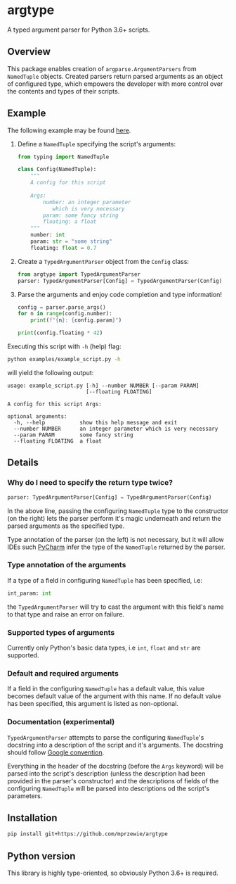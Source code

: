 # argtype
A typed argument parser for Python 3.6+ scripts.

## Overview
This package enables creation of `argparse.ArgumentParsers` from `NamedTuple` objects. 
Created parsers return parsed arguments as an object of configured type, which empowers the developer with more control 
over the contents and types of their scripts.

## Example
The following example may be found [here](examples/example.py).

1. Define a `NamedTuple` specifying the script's arguments:
    ```python
    from typing import NamedTuple
    
    class Config(NamedTuple):
        """
        A config for this script
     
        Args: 
            number: an integer parameter
               which is very necessary
            param: some fancy string
            floating: a float
        """
        number: int
        param: str = "some string"
        floating: float = 0.7
    ```

2. Create a `TypedArgumentParser` object from the `Config` class:
    ```python
    from argtype import TypedArgumentParser
    parser: TypedArgumentParser[Config] = TypedArgumentParser(Config)
    ```

3. Parse the arguments and enjoy code completion and type information!
    ```python
    config = parser.parse_args()
    for n in range(config.number):
        print(f"{n}: {config.param}")

    print(config.floating * 42)
    ```

Executing this script with `-h` (help) flag:
```bash
python examples/example_script.py -h
```

will yield the following output:
```
usage: example_script.py [-h] --number NUMBER [--param PARAM]
                         [--floating FLOATING]

A config for this script Args:

optional arguments:
  -h, --help           show this help message and exit
  --number NUMBER      an integer parameter which is very necessary
  --param PARAM        some fancy string
  --floating FLOATING  a float

```

## Details

### Why do I need to specify the return type twice?

```python
parser: TypedArgumentParser[Config] = TypedArgumentParser(Config)
```
In the above line, passing the configuring `NamedTuple` type to the constructor (on the right) lets the parser perform it's magic underneath
and return the parsed arguments as the specified type.

Type annotation of the parser (on the left) is not necessary, but it will allow IDEs such [PyCharm](https://www.jetbrains.com/pycharm/) 
infer the type of the `NamedTuple` returned by the parser.


### Type annotation of the arguments 
If a type of a field in configuring `NamedTuple` has been specified, i.e:
```python
int_param: int
```
the `TypedArgumentParser` will try to cast the argument with this field's name to that type and raise an error on failure.

### Supported types of arguments
Currently only Python's basic data types, i.e `int`, `float` and `str` are supported.

### Default and required arguments
If a field in the configuring `NamedTuple` has a default value, this value becomes default value of the argument with this name.
If no default value has been specified, this argument is listed as non-optional.

### Documentation (experimental)
`TypedArgumentParser` attempts to parse the configuring `NamedTuple`'s docstring into a description of the script and it's arguments.
The docstring should follow [Google convention](https://github.com/google/styleguide/blob/gh-pages/pyguide.md#38-comments-and-docstrings).

Everything in the header of the docstring (before the `Args` keyword) will be parsed into the script's description 
(unless the description had been provided in the parser's constructor) and the descriptions of fields of the configuring `NamedTuple` 
will be parsed into descriptions od the script's parameters.

## Installation

```bash
pip install git+https://github.com/mprzewie/argtype
```

## Python version
This library is highly type-oriented, so obviously Python 3.6+ is required.